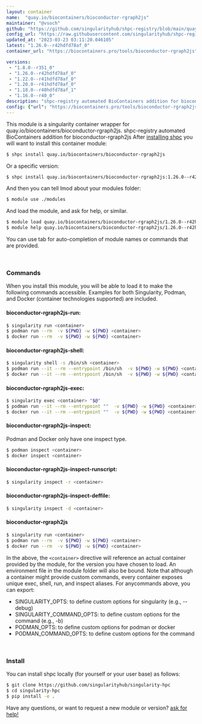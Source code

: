 ```yaml
---
layout: container
name:  "quay.io/biocontainers/bioconductor-rgraph2js"
maintainer: "@vsoch"
github: "https://github.com/singularityhub/shpc-registry/blob/main/quay.io/biocontainers/bioconductor-rgraph2js/container.yaml"
config_url: "https://raw.githubusercontent.com/singularityhub/shpc-registry/main/quay.io/biocontainers/bioconductor-rgraph2js/container.yaml"
updated_at: "2023-03-23 03:11:20.046105"
latest: "1.26.0--r42hdfd78af_0"
container_url: "https://biocontainers.pro/tools/bioconductor-rgraph2js"

versions:
 - "1.8.0--r351_0"
 - "1.26.0--r42hdfd78af_0"
 - "1.22.0--r41hdfd78af_0"
 - "1.20.0--r41hdfd78af_0"
 - "1.18.0--r40hdfd78af_1"
 - "1.16.0--r40_0"
description: "shpc-registry automated BioContainers addition for bioconductor-rgraph2js"
config: {"url": "https://biocontainers.pro/tools/bioconductor-rgraph2js", "maintainer": "@vsoch", "description": "shpc-registry automated BioContainers addition for bioconductor-rgraph2js", "latest": {"1.26.0--r42hdfd78af_0": "sha256:c707162d9acee948ee31432cdb4bc89b7e38fa1537584b9d1fbc231fd09beca3"}, "tags": {"1.8.0--r351_0": "sha256:3f91db46e2a9c38090b552a20bad405a2e6fc52790389e5df9fcbb62491f1bb0", "1.26.0--r42hdfd78af_0": "sha256:c707162d9acee948ee31432cdb4bc89b7e38fa1537584b9d1fbc231fd09beca3", "1.22.0--r41hdfd78af_0": "sha256:7a900d08b116d09af0f0b53c1579bd12f364c337484a95505024b162087ed742", "1.20.0--r41hdfd78af_0": "sha256:047f383ddfeaf53dca9304a9aacab38248ee07a8c95a2f195a783d52379844fd", "1.18.0--r40hdfd78af_1": "sha256:06be7a061857d86c05f0aed1d3b3253ae27e56e0500a4c2074bc96d24fd9b10e", "1.16.0--r40_0": "sha256:9ae5c4d62d421da4b4c3d170f8cc3b0b6c2ec71cede5edfd129530af93a2f252"}, "docker": "quay.io/biocontainers/bioconductor-rgraph2js"}
---
```


This module is a singularity container wrapper for quay.io/biocontainers/bioconductor-rgraph2js.
shpc-registry automated BioContainers addition for bioconductor-rgraph2js
After [installing shpc](#install) you will want to install this container module:


```bash
$ shpc install quay.io/biocontainers/bioconductor-rgraph2js
```

Or a specific version:

```bash
$ shpc install quay.io/biocontainers/bioconductor-rgraph2js:1.26.0--r42hdfd78af_0
```

And then you can tell lmod about your modules folder:

```bash
$ module use ./modules
```

And load the module, and ask for help, or similar.

```bash
$ module load quay.io/biocontainers/bioconductor-rgraph2js/1.26.0--r42hdfd78af_0
$ module help quay.io/biocontainers/bioconductor-rgraph2js/1.26.0--r42hdfd78af_0
```

You can use tab for auto-completion of module names or commands that are provided.

<br>

### Commands

When you install this module, you will be able to load it to make the following commands accessible.
Examples for both Singularity, Podman, and Docker (container technologies supported) are included.

#### bioconductor-rgraph2js-run:

```bash
$ singularity run <container>
$ podman run --rm  -v ${PWD} -w ${PWD} <container>
$ docker run --rm  -v ${PWD} -w ${PWD} <container>
```

#### bioconductor-rgraph2js-shell:

```bash
$ singularity shell -s /bin/sh <container>
$ podman run --it --rm --entrypoint /bin/sh  -v ${PWD} -w ${PWD} <container>
$ docker run --it --rm --entrypoint /bin/sh  -v ${PWD} -w ${PWD} <container>
```

#### bioconductor-rgraph2js-exec:

```bash
$ singularity exec <container> "$@"
$ podman run --it --rm --entrypoint ""  -v ${PWD} -w ${PWD} <container> "$@"
$ docker run --it --rm --entrypoint ""  -v ${PWD} -w ${PWD} <container> "$@"
```

#### bioconductor-rgraph2js-inspect:

Podman and Docker only have one inspect type.

```bash
$ podman inspect <container>
$ docker inspect <container>
```

#### bioconductor-rgraph2js-inspect-runscript:

```bash
$ singularity inspect -r <container>
```

#### bioconductor-rgraph2js-inspect-deffile:

```bash
$ singularity inspect -d <container>
```



#### bioconductor-rgraph2js

```bash
$ singularity run <container>
$ podman run --rm  -v ${PWD} -w ${PWD} <container>
$ docker run --rm  -v ${PWD} -w ${PWD} <container>
```


In the above, the `<container>` directive will reference an actual container provided
by the module, for the version you have chosen to load. An environment file in the
module folder will also be bound. Note that although a container
might provide custom commands, every container exposes unique exec, shell, run, and
inspect aliases. For anycommands above, you can export:

 - SINGULARITY_OPTS: to define custom options for singularity (e.g., --debug)
 - SINGULARITY_COMMAND_OPTS: to define custom options for the command (e.g., -b)
 - PODMAN_OPTS: to define custom options for podman or docker
 - PODMAN_COMMAND_OPTS: to define custom options for the command

<br>

### Install

You can install shpc locally (for yourself or your user base) as follows:

```bash
$ git clone https://github.com/singularityhub/singularity-hpc
$ cd singularity-hpc
$ pip install -e .
```

Have any questions, or want to request a new module or version? [ask for help!](https://github.com/singularityhub/singularity-hpc/issues)